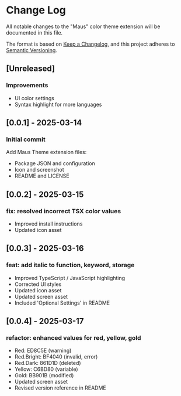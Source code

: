# Change Log

All notable changes to the "Maus" color theme extension will be documented in this file.

The format is based on [Keep a Changelog](https://keepachangelog.com/en/1.1.0/),
and this project adheres to [Semantic Versioning](https://semver.org/spec/v2.0.0.html).

## [Unreleased]

### Improvements
- UI color settings
- Syntax highlight for more languages

## [0.0.1] - 2025-03-14

### Initial commit

Add Maus Theme extension files:
- Package JSON and configuration
- Icon and screenshot
- README and LICENSE

## [0.0.2] - 2025-03-15

### fix: resolved incorrect TSX color values

- Improved install instructions
- Updated icon asset

## [0.0.3] - 2025-03-16

### feat: add italic to function, keyword, storage

- Improved TypeScript / JavaScript highlighting
- Corrected UI styles
- Updated icon asset
- Updated screen asset
- Included 'Optional Settings' in README

## [0.0.4] - 2025-03-17

### refactor: enhanced values for red, yellow, gold

- Red: ED8C5E (warning)
- Red.Bright: BF4040 (invalid, error)
- Red.Dark: 861D1D (deleted)
- Yellow: C6BD80 (variable)
- Gold: BB901B (modified)
- Updated screen asset
- Revised version reference in README
